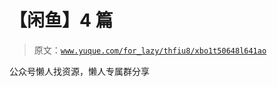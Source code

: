 # 【闲鱼】4 篇

> 原文：[`www.yuque.com/for_lazy/thfiu8/xbo1t50648l641ao`](https://www.yuque.com/for_lazy/thfiu8/xbo1t50648l641ao)

公众号懒人找资源，懒人专属群分享